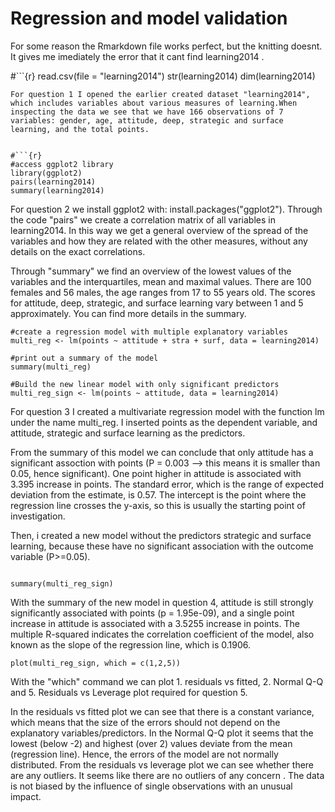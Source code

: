 # Regression and model validation
For some reason the Rmarkdown file works perfect, but the knitting doesnt. It gives me imediately the error that it cant find learning2014 .

#```{r}
read.csv(file = "learning2014")
str(learning2014)
dim(learning2014)
```
For question 1 I opened the earlier created dataset "learning2014", which includes variables about various measures of learning.When inspecting the data we see that we have 166 observations of 7 variables: gender, age, attitude, deep, strategic and surface learning, and the total points.

 
#```{r}
#access ggplot2 library
library(ggplot2)
pairs(learning2014)
summary(learning2014)
```
For question 2 we install ggplot2 with: install.packages("ggplot2"). Through the code "pairs" we create a correlation matrix of all variables in learning2014. In this way we get a general overview of the spread of the variables and how they are related with the other measures, without any details on the exact correlations. 

Through "summary" we find an overview of the lowest values of the variables and the interquartiles, mean and maximal values. There are 100 females and 56 males, the age ranges from 17 to 55 years old. The scores for attitude, deep, strategic, and surface learning vary between 1 and 5 approximately. You can find more details in the summary.

```{r}
#create a regression model with multiple explanatory variables
multi_reg <- lm(points ~ attitude + stra + surf, data = learning2014)

#print out a summary of the model
summary(multi_reg)

#Build the new linear model with only significant predictors
multi_reg_sign <- lm(points ~ attitude, data = learning2014)
```
For question 3 I created a multivariate regression model with the function lm under the name multi_reg. I inserted points as the dependent variable, and attitude, strategic and surface learning as the predictors.

From the summary of this model we can conclude that only attitude has a significant assoction with points (P = 0.003 --> this means it is smaller than 0.05, hence significant). One point higher in attitude is associated with 3.395 increase in points. The standard error, which is the range of expected deviation from the estimate, is 0.57. The intercept is the point where the regression line crosses the y-axis, so this is usually the starting point of investigation.

Then, i created a new model without the predictors strategic and surface learning, because these have no significant association with the outcome variable (P>=0.05).


```{r}

summary(multi_reg_sign)
```
With the summary of the new model in question 4, attitude is still strongly significantly associated with points (p = 1.95e-09), and a single point increase in attitude is associated with a 3.5255 increase in points. The multiple R-squared indicates the correlation coefficient of the model, also known as the slope of the regression line, which is 0.1906. 

```{r}
plot(multi_reg_sign, which = c(1,2,5))
```
With the "which" command we can plot 1. residuals vs fitted, 2. Normal Q-Q and 5. Residuals vs Leverage plot required for question 5.

In the residuals vs fitted plot we can see that there is a constant variance, which means that the size of the errors should not depend on the explanatory variables/predictors.
In the Normal Q-Q plot it seems that the lowest (below -2) and highest (over 2) values deviate from the mean (regression line). Hence, the errors of the model are not normally distributed.
From the residuals vs leverage plot we can see whether there are any outliers. It seems like there are no outliers of any concern . The data is not biased by the influence of single observations with an unusual impact.

